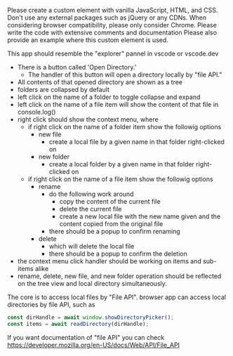 Please create a custom element with vanilla JavaScript, HTML, and CSS.
Don't use any external packages such as jQuery or any CDNs.
When considering browser compatibility, please only consider Chrome.
Please write the code with extensive comments and documentation
Please also provide an example where this custom element is used.

This app should resemble the "explorer" pannel in vscode or vscode.dev

- There is a button called 'Open Directory.'
    - The handler of this button will open a directory locally by "file API."
- All contents of that opened directory are shown as a tree
- folders are collapsed by default
- left click on the name of a folder to toggle collapse and expand
- left click on the name of a file item will show the content of that file in console.log()
- right click should show the context menu, where
    - if right click on the name of a folder item show the followig options
        - new file
            - create a local file by a given name in that folder right-clicked on
        - new folder
            - create a local folder by a given name in that folder right-clicked on
    - if right click on the name of a file item show the followig options
        - rename
            - do the following work around
                - copy the content of the current file
                - delete the current file
                - create a new local file with the new name given and the content copied from the original file
            - there should be a popup to confirm renaming
        - delete
            - which will delete the local file
            - there should be a popup to confirm the deletion
- the context menu click handler should be working on items and sub-items alike
- rename, delete, new file, and new folder operation should be reflected on the tree view and local directory simultaneously.

The core is to access local files by "File API".
browser app can access local directories by file API, such as
```js
const dirHandle = await window.showDirectoryPicker();
const items = await readDirectory(dirHandle);
```
If you want documentation of "file API" you can check https://developer.mozilla.org/en-US/docs/Web/API/File_API
